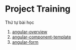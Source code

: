 # Project Training

Thứ tự bài học

1. [angular-overview](angular-overview)
2. [angular-component-template](angular-component-template)
3. [angular-form](angular-form)
